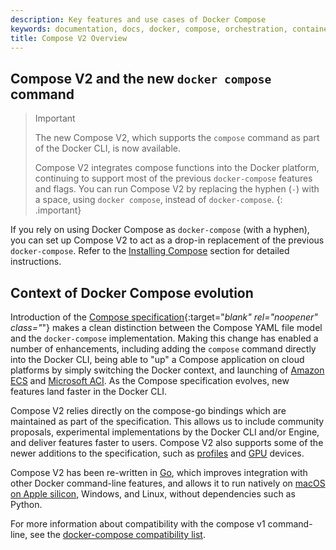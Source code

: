 ```yaml
---
description: Key features and use cases of Docker Compose
keywords: documentation, docs, docker, compose, orchestration, containers, uses, features
title: Compose V2 Overview
---
```


## Compose V2 and the new `docker compose` command

> Important
>
> The new Compose V2, which supports the `compose` command as part of the Docker
> CLI, is now available.
>
> Compose V2 integrates compose functions into the Docker platform, continuing
> to support most of the previous `docker-compose` features and flags. You can
> run Compose V2 by replacing the hyphen (`-`) with a space, using `docker compose`,
> instead of `docker-compose`.
{: .important}

If you rely on using Docker Compose as `docker-compose` (with a hyphen), you can
set up Compose V2 to act as a drop-in replacement of the previous `docker-compose`.
Refer to the [Installing Compose](../install/index.md) section for detailed instructions.

## Context of Docker Compose evolution

Introduction of the [Compose specification](https://github.com/compose-spec/compose-spec){:target="_blank" rel="noopener" class="_"}
makes a clean distinction between the Compose YAML file model and the `docker-compose`
implementation. Making this change has enabled a number of enhancements, including
adding the `compose` command directly into the Docker CLI,  being able to "up" a
Compose application on cloud platforms by simply switching the Docker context,
and launching of [Amazon ECS](../../cloud/ecs-integration.md) and [Microsoft ACI](../../cloud/aci-integration.md).
As the Compose specification evolves, new features land faster in the Docker CLI.

Compose V2 relies directly on the compose-go bindings which are maintained as part
of the specification. This allows us to include community proposals, experimental
implementations by the Docker CLI and/or Engine, and deliver features faster to
users. Compose V2 also supports some of the newer additions to the specification,
such as [profiles](../profiles.md) and [GPU](../gpu-support.md) devices.

Compose V2 has been re-written in [Go](https://go.dev), which improves integration
with other Docker command-line features, and allows it to run natively on 
[macOS on Apple silicon](../../desktop/mac/apple-silicon.md), Windows, and Linux,
without dependencies such as Python. 

For more information about compatibility with the compose v1 command-line, see the [docker-compose compatibility list](../cli-command-compatibility.md).